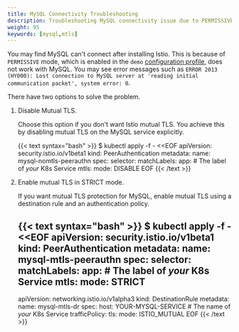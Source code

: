 ```yaml
---
title: MySQL Connectivity Troubleshooting
description: Troubleshooting MySQL connectivity issue due to PERMISSIVE mode.
weight: 95
keywords: [mysql,mtls]
---
```


You may find MySQL can't connect after installing Istio. This is because of `PERMISSIVE` mode,
which is enabled in the `demo` [configuration profile](/docs/setup/additional-setup/config-profiles/),
does not work with MySQL.
You may see error messages such as `ERROR 2013 (HY000): Lost connection to MySQL server at
'reading initial communication packet', system error: 0`.

There have two options to solve the problem.

1. Disable Mutual TLS.

    Choose this option if you don't want Istio mutual TLS. You achieve this by disabling mutual TLS on the MySQL
    service explicitly.

    {{< text syntax="bash" >}}
    $ kubectl apply -f - <<EOF
    apiVersion: security.istio.io/v1beta1
    kind: PeerAuthentication
    metadata:
      name: mysql-nomtls-peerauthn
    spec:
      selector:
        matchLabels:
          app: <YOUR-MYSQL-SERVICE>     # The label of *your* K8s Service
      mtls:
        mode: DISABLE
    EOF
    {{< /text >}}

1. Enable mutual TLS in STRICT mode.

    If you want mutual TLS protection for MySQL, enable mutual TLS using a destination rule and an authentication policy.

    {{< text syntax="bash" >}}
    $ kubectl apply -f - <<EOF
    apiVersion: security.istio.io/v1beta1
    kind: PeerAuthentication
    metadata:
      name: mysql-mtls-peerauthn
    spec:
      selector:
        matchLabels:
          app: <YOUR-MYSQL-SERVICE>     # The label of *your* K8s Service
      mtls:
        mode: STRICT
    ---
    apiVersion: networking.istio.io/v1alpha3
    kind: DestinationRule
    metadata:
      name: mysql-mtls-dr
    spec:
      host: YOUR-MYSQL-SERVICE     # The name of *your* K8s Service
      trafficPolicy:
        tls:
          mode: ISTIO_MUTUAL
    EOF
    {{< /text >}}
